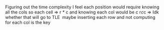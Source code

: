 Figuring out the time complexity
I feel each position would require knowing all the cols
so each cell => r * c and knowing each col would be c
r*c*c => Idk whether that will go to TLE
​
maybe inserting each row and not computing for each col is the key